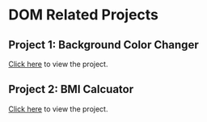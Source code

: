 # DOM Related Projects

## Project 1: Background Color Changer

[Click here](https://stackblitz.com/edit/stackblitz-starters-ntxw7tut?file=script.js) to view the project.

## Project 2: BMI Calcuator
[Click here](https://stackblitz.com/edit/stackblitz-starters-h9qayrxw?file=script.js) to view the project.